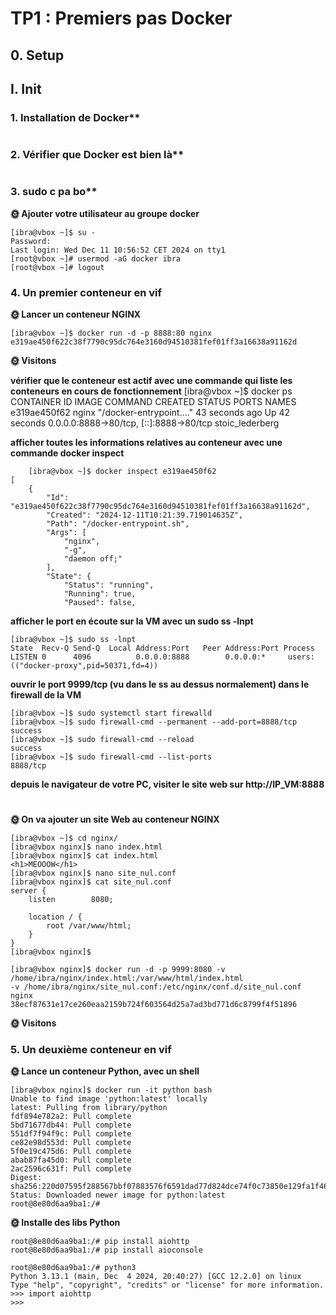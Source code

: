 # TP1 : Premiers pas Docker

## 0. Setup

## I. Init

### 1. Installation de Docker**
#
### 2. Vérifier que Docker est bien là**
#
### 3. sudo c pa bo**

**🌞 Ajouter votre utilisateur au groupe docker**
    

    [ibra@vbox ~]$ su -
    Password:
    Last login: Wed Dec 11 10:56:52 CET 2024 on tty1
    [root@vbox ~]# usermod -aG docker ibra
    [root@vbox ~]# logout

### 4. Un premier conteneur en vif

**🌞 Lancer un conteneur NGINX**

    [ibra@vbox ~]$ docker run -d -p 8888:80 nginx
    e319ae450f622c38f7790c95dc764e3160d94510381fef01ff3a16638a91162d

**🌞 Visitons**

**vérifier que le conteneur est actif avec une commande qui liste les conteneurs en cours de fonctionnement**
        [ibra@vbox ~]$ docker ps
        CONTAINER ID   IMAGE     COMMAND                  CREATED          STATUS          PORTS
                            NAMES
        e319ae450f62   nginx     "/docker-entrypoint.…"   43 seconds ago   Up 42 seconds   0.0.0.0:8888->80/tcp, [::]:8888->80/tcp   stoic_lederberg

**afficher toutes les informations relatives au conteneur avec une commande docker inspect**

        [ibra@vbox ~]$ docker inspect e319ae450f62
    [
        {
            "Id": "e319ae450f622c38f7790c95dc764e3160d94510381fef01ff3a16638a91162d",
            "Created": "2024-12-11T10:21:39.719014635Z",
            "Path": "/docker-entrypoint.sh",
            "Args": [
                "nginx",
                "-g",
                "daemon off;"
            ],
            "State": {
                "Status": "running",
                "Running": true,
                "Paused": false,

**afficher le port en écoute sur la VM avec un sudo ss -lnpt**

    [ibra@vbox ~]$ sudo ss -lnpt
    State  Recv-Q Send-Q  Local Address:Port   Peer Address:Port Process
    LISTEN 0      4096          0.0.0.0:8888        0.0.0.0:*     users:(("docker-proxy",pid=50371,fd=4))

**ouvrir le port 9999/tcp (vu dans le ss au dessus normalement) dans le firewall de la VM**

    [ibra@vbox ~]$ sudo systemctl start firewalld
    [ibra@vbox ~]$ sudo firewall-cmd --permanent --add-port=8888/tcp
    success
    [ibra@vbox ~]$ sudo firewall-cmd --reload
    success
    [ibra@vbox ~]$ sudo firewall-cmd --list-ports
    8888/tcp

**depuis le navigateur de votre PC, visiter le site web sur http://IP_VM:8888**


#


**🌞 On va ajouter un site Web au conteneur NGINX**

    [ibra@vbox ~]$ cd nginx/
    [ibra@vbox nginx]$ nano index.html
    [ibra@vbox nginx]$ cat index.html
    <h1>MEOOOW</h1>
    [ibra@vbox nginx]$ nano site_nul.conf
    [ibra@vbox nginx]$ cat site_nul.conf
    server {
        listen        8080;

        location / {
            root /var/www/html;
        }
    }
    [ibra@vbox nginx]$

    [ibra@vbox nginx]$ docker run -d -p 9999:8080 -v /home/ibra/nginx/index.html:/var/www/html/index.html
    -v /home/ibra/nginx/site_nul.conf:/etc/nginx/conf.d/site_nul.conf nginx
    38ecf87631e17ce260eaa2159b724f603564d25a7ad3bd771d6c8799f4f51896

**🌞 Visitons**

### 5. Un deuxième conteneur en vif

**🌞 Lance un conteneur Python, avec un shell**

    [ibra@vbox nginx]$ docker run -it python bash
    Unable to find image 'python:latest' locally
    latest: Pulling from library/python
    fdf894e782a2: Pull complete
    5bd71677db44: Pull complete
    551df7f94f9c: Pull complete
    ce82e98d553d: Pull complete
    5f0e19c475d6: Pull complete
    abab87fa45d0: Pull complete
    2ac2596c631f: Pull complete
    Digest: sha256:220d07595f288567bbf07883576f6591dad77d824dce74f0c73850e129fa1f46
    Status: Downloaded newer image for python:latest
    root@8e80d6aa9ba1:/#

**🌞 Installe des libs Python**

    root@8e80d6aa9ba1:/# pip install aiohttp
    root@8e80d6aa9ba1:/# pip install aioconsole
    
    root@8e80d6aa9ba1:/# python3
    Python 3.13.1 (main, Dec  4 2024, 20:40:27) [GCC 12.2.0] on linux
    Type "help", "copyright", "credits" or "license" for more information.
    >>> import aiohttp
    >>>